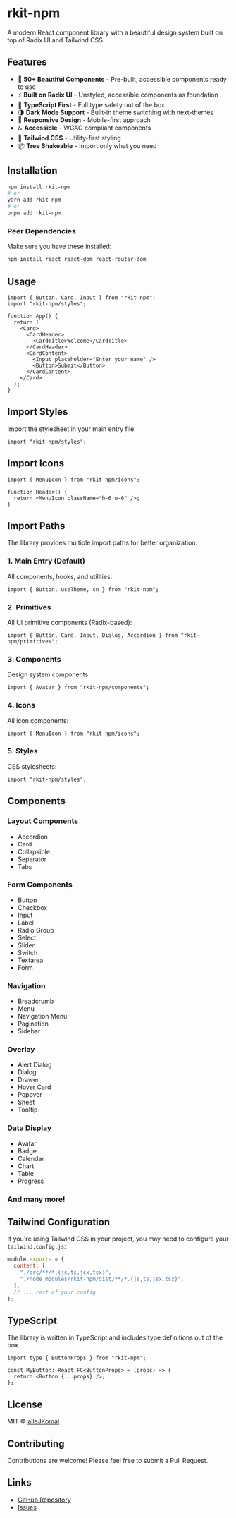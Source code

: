 # rkit-npm

A modern React component library with a beautiful design system built on top of Radix UI and Tailwind CSS.

## Features

- 🎨 **50+ Beautiful Components** - Pre-built, accessible components ready to use
- ⚡ **Built on Radix UI** - Unstyled, accessible components as foundation
- 🎯 **TypeScript First** - Full type safety out of the box
- 🌗 **Dark Mode Support** - Built-in theme switching with next-themes
- 📱 **Responsive Design** - Mobile-first approach
- ♿ **Accessible** - WCAG compliant components
- 🎨 **Tailwind CSS** - Utility-first styling
- 📦 **Tree Shakeable** - Import only what you need

## Installation

```bash
npm install rkit-npm
# or
yarn add rkit-npm
# or
pnpm add rkit-npm
```

### Peer Dependencies

Make sure you have these installed:

```bash
npm install react react-dom react-router-dom
```

## Usage

```tsx
import { Button, Card, Input } from "rkit-npm";
import "rkit-npm/styles";

function App() {
  return (
    <Card>
      <CardHeader>
        <CardTitle>Welcome</CardTitle>
      </CardHeader>
      <CardContent>
        <Input placeholder="Enter your name" />
        <Button>Submit</Button>
      </CardContent>
    </Card>
  );
}
```

## Import Styles

Import the stylesheet in your main entry file:

```tsx
import "rkit-npm/styles";
```

## Import Icons

```tsx
import { MenuIcon } from "rkit-npm/icons";

function Header() {
  return <MenuIcon className="h-6 w-6" />;
}
```

## Import Paths

The library provides multiple import paths for better organization:

### 1. Main Entry (Default)
All components, hooks, and utilities:
```tsx
import { Button, useTheme, cn } from "rkit-npm";
```

### 2. Primitives
All UI primitive components (Radix-based):
```tsx
import { Button, Card, Input, Dialog, Accordion } from "rkit-npm/primitives";
```

### 3. Components
Design system components:
```tsx
import { Avatar } from "rkit-npm/components";
```

### 4. Icons
All icon components:
```tsx
import { MenuIcon } from "rkit-npm/icons";
```

### 5. Styles
CSS stylesheets:
```tsx
import "rkit-npm/styles";
```

## Components

### Layout Components

- Accordion
- Card
- Collapsible
- Separator
- Tabs

### Form Components

- Button
- Checkbox
- Input
- Label
- Radio Group
- Select
- Slider
- Switch
- Textarea
- Form

### Navigation

- Breadcrumb
- Menu
- Navigation Menu
- Pagination
- Sidebar

### Overlay

- Alert Dialog
- Dialog
- Drawer
- Hover Card
- Popover
- Sheet
- Tooltip

### Data Display

- Avatar
- Badge
- Calendar
- Chart
- Table
- Progress

### And many more!

## Tailwind Configuration

If you're using Tailwind CSS in your project, you may need to configure your `tailwind.config.js`:

```js
module.exports = {
  content: [
    "./src/**/*.{js,ts,jsx,tsx}",
    "./node_modules/rkit-npm/dist/**/*.{js,ts,jsx,tsx}",
  ],
  // ... rest of your config
};
```

## TypeScript

The library is written in TypeScript and includes type definitions out of the box.

```tsx
import type { ButtonProps } from "rkit-npm";

const MyButton: React.FC<ButtonProps> = (props) => {
  return <Button {...props} />;
};
```

## License

MIT © [alleJKomal](https://github.com/allejkomal)

## Contributing

Contributions are welcome! Please feel free to submit a Pull Request.

## Links

- [GitHub Repository](https://github.com/allejkomal/rkit-ui)
- [Issues](https://github.com/allejkomal/rkit-ui/issues)
